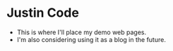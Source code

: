 # Justin Code

- This is where I'll place my demo web pages.
- I'm also considering using it as a blog in the future.
